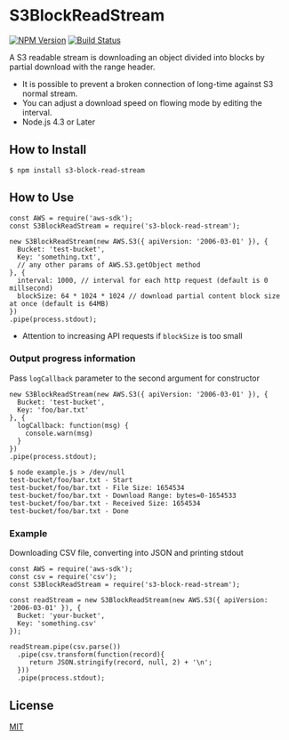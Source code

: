 S3BlockReadStream
=================

[![NPM Version][npm-image]][npm-url]
[![Build Status](https://travis-ci.org/tilfin/s3-block-read-stream.svg?branch=master)](https://travis-ci.org/tilfin/s3-block-read-stream)

A S3 readable stream is downloading an object divided into blocks by partial download with the range header.

* It is possible to prevent a broken connection of long-time against S3 normal stream.
* You can adjust a download speed on flowing mode by editing the interval.
* Node.js 4.3 or Later

## How to Install

```
$ npm install s3-block-read-stream
```

## How to Use

```
const AWS = require('aws-sdk');
const S3BlockReadStream = require('s3-block-read-stream');

new S3BlockReadStream(new AWS.S3({ apiVersion: '2006-03-01' }), {
  Bucket: 'test-bucket',
  Key: 'something.txt',
  // any other params of AWS.S3.getObject method
}, {
  interval: 1000, // interval for each http request (default is 0 millsecond)
  blockSize: 64 * 1024 * 1024 // download partial content block size at once (default is 64MB)
})
.pipe(process.stdout);
```

* Attention to increasing API requests if `blockSize` is too small

### Output progress information

Pass `logCallback` parameter to the second argument for constructor

```
new S3BlockReadStream(new AWS.S3({ apiVersion: '2006-03-01' }), {
  Bucket: 'test-bucket',
  Key: 'foo/bar.txt'
}, {
  logCallback: function(msg) {
    console.warn(msg)
  }
})
.pipe(process.stdout);
```

```
$ node example.js > /dev/null
test-bucket/foo/bar.txt - Start
test-bucket/foo/bar.txt - File Size: 1654534
test-bucket/foo/bar.txt - Download Range: bytes=0-1654533
test-bucket/foo/bar.txt - Received Size: 1654534
test-bucket/foo/bar.txt - Done
```

### Example

Downloading CSV file, converting into JSON and printing stdout

```
const AWS = require('aws-sdk');
const csv = require('csv');
const S3BlockReadStream = require('s3-block-read-stream');

const readStream = new S3BlockReadStream(new AWS.S3({ apiVersion: '2006-03-01' }), {
  Bucket: 'your-bucket',
  Key: 'something.csv'
});

readStream.pipe(csv.parse())
  .pipe(csv.transform(function(record){
     return JSON.stringify(record, null, 2) + '\n';
  }))
  .pipe(process.stdout);
```

## License

  [MIT](LICENSE)

[npm-image]: https://img.shields.io/npm/v/s3-block-read-stream.svg
[npm-url]: https://npmjs.org/package/s3-block-read-stream
